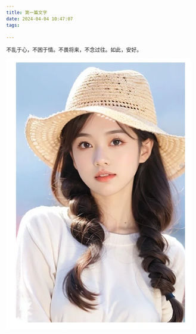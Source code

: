 ```yaml
---
title: 第一篇文字
date: 2024-04-04 10:47:07
tags:

---
```


不乱于心，不困于情。不畏将来，不念过往。如此，安好。

![](../pic/mmnv-1712199046260-2.png)
